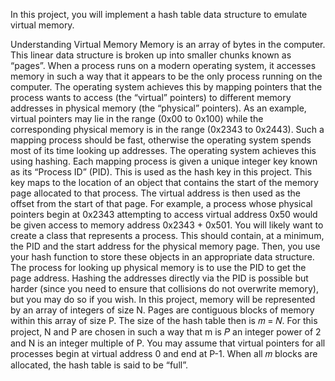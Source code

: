 In this project, you will implement a hash table data structure to emulate virtual memory. 

Understanding Virtual Memory
Memory is an array of bytes in the computer. This linear data structure is broken up into smaller chunks known as “pages”. When a process runs on a modern operating system, it accesses memory in such a way that it appears to be the only process running on the computer. The operating system achieves this by mapping pointers that the process wants to access (the “virtual” pointers) to different memory addresses in physical memory (the “physical” pointers). As an example, virtual pointers may lie in the range (0x00 to 0x100) while the corresponding physical memory is in the range (0x2343 to 0x2443). Such a mapping process should be fast, otherwise the operating system spends most of its time looking up addresses. The operating system achieves this using hashing. Each mapping process is given a unique integer key known as its “Process ID” (PID). This is used as the hash key in this project. This key maps to the location of an object that contains the start of the memory page allocated to that process. The virtual address is then used as the offset from the start of that page. For example, a process whose physical pointers begin at 0x2343 attempting to access virtual address 0x50 would be given access to memory address 0x2343 + 0x501.
You will likely want to create a class that represents a process. This should contain, at a minimum, the PID and the start address for the physical memory page. Then, you use your hash function to store these objects in an appropriate data structure. The process for looking up physical memory is to use the PID to get the page address. Hashing the addresses directly via the PID is possible but harder (since you need to ensure that collisions do not overwrite memory), but you may do so if you wish.
In this project, memory will be represented by an array of integers of size N. Pages are contiguous blocks of memory within this array of size P. The size of the hash table then is 𝑚 = 𝑁. For this project, N and P are chosen in such a way that m is
𝑃
an integer power of 2 and N is an integer multiple of P. You may assume that virtual pointers for all processes begin at virtual address 0 and end at P-1. When all 𝑚 blocks are allocated, the hash table is said to be “full”.

